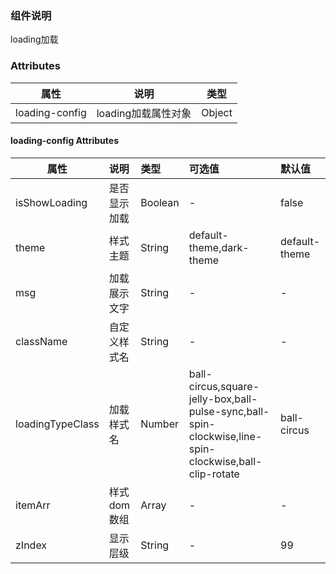 ### 组件说明
 loading加载

### Attributes

| 属性         | 说明             | 类型    |
| ------------ | ---------------- | ------- |
| loading-config | loading加载属性对象      | Object  |

#### loading-config Attributes

| 属性           | 说明         |       类型       | 可选值 | 默认值 |
| -------------- | :----------- | :--------------- | :----- | :----- |
| isShowLoading  |   是否显示加载   |    Boolean       |   -   | false |
| theme         | 样式主题 |      String      | default-theme,dark-theme |  default-theme  |
| msg | 加载展示文字 |      String      |   -   |  -  |
| className | 自定义样式名 |      String      | - | - |
| loadingTypeClass | 加载样式名 |      Number      |   ball-circus,square-jelly-box,ball-pulse-sync,ball-spin-clockwise,line-spin-clockwise,ball-clip-rotate   |   ball-circus   |
| itemArr | 样式dom数组 | Array |   -   |   -   |
| zIndex | 显示层级 | String | - | 99 |

